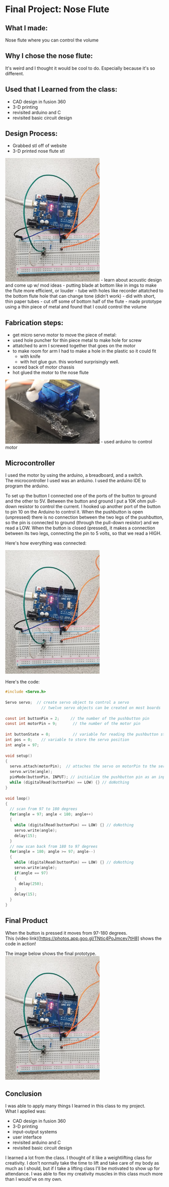 # Final Project: Nose Flute

## What I made:

Nose flute where you can control the volume

## Why I chose the nose flute:

It's weird and I thought it would be cool to do. Especially because it's so different.

## Used that I Learned from the class:

- CAD design in fusion 360
- 3-D printing
- revisited arduino and C
- revisited basic circuit design

## Design Process:

- Grabbed stl off of website
- 3-D printed nose flute stl
<img src="arduino_setup.jpg" alt="nose_flute_IMG.PNG" width="300"/>
- learn about acoustic design and come up w/ mod ideas
  - putting blade at bottom like in imgs to make the flute more efficient, or louder
  - tube with holes like recorder attatched to the bottom flute hole that can change tone (didn't work)
    - did with short, thin paper tubes
- cut off some of bottom half of the flute
- made prototype using a thin piece of metal and found that I could control the volume

## Fabrication steps:

- get micro servo motor to move the piece of metal:
- used hole puncher for thin piece metal to make hole for screw
- attatched to arm I screwed together that goes on the motor
- to make room for arm I had to make a hole in the plastic so it could fit
  - with knife
  - with hot glue gun. this worked surprisingly well.
- scored back of motor chassis
- hot glued the motor to the nose flute
<img src="motor.jpg" alt="motor" width="300"/>
- used arduino to control motor

## Microcontroller

I used the motor by using the arduino, a breadboard, and a switch.  
The microcontroller I used was an arduino. I used the arduino IDE to program the arduino.

To set up the button I connected one of the ports of the button to ground and the other to 5V.
Between the button and ground I put a 10K ohm pull-down resistor to control the current.
I hooked up another port of the button to pin 10 on the Arduino to control it.
When the pushbutton is open (unpressed) there is no connection between the two legs of the pushbutton,
so the pin is connected to ground (through the pull-down resistor) and we read a LOW.
When the button is closed (pressed), it makes a connection between its two legs, connecting the pin to 5 volts, so that we read a HIGH.

Here's how everything was connected:

<img src="arduino_setup.jpg" alt="arduino_setup" width="300"/>

Here's the code:
``` c
#include <Servo.h> 
 
Servo servo;  // create servo object to control a servo 
                // twelve servo objects can be created on most boards

const int buttonPin = 2;     // the number of the pushbutton pin
const int motorPin = 9;       // the number of the motor pin

int buttonState = 0;          // variable for reading the pushbutton status
int pos = 0;    // variable to store the servo position 
int angle = 97;

void setup()
{
  servo.attach(motorPin);  // attaches the servo on motorPin to the servo object
  servo.write(angle);
  pinMode(buttonPin, INPUT); // initialize the pushbutton pin as an input:
  while (digitalRead(buttonPin) == LOW) {} // doNothing
}

void loop()
{
  // scan from 97 to 180 degrees
  for(angle = 97; angle < 180; angle++)
  {
    while (digitalRead(buttonPin) == LOW) {} // doNothing
    servo.write(angle);
    delay(15);
  }
  // now scan back from 180 to 97 degrees
  for(angle = 180; angle >= 97; angle--)
  {
    while (digitalRead(buttonPin) == LOW) {} // doNothing
    servo.write(angle);
    if(angle == 97)
    {
      delay(250);
    }
    delay(15);
  }
}
```

## Final Product

When the button is pressed it moves from 97-180 degrees.  
This (video link)[https://photos.app.goo.gl/TNtic4PoJmcev7tH8] shows the code in action!

The image below shows the final prototype.  
<img src="arduino_setup.jpg" alt="full_system" width="300"/>

## Conclusion

I was able to apply many things I learned in this class to my project.  
What I applied was:  
- CAD design in fusion 360
- 3-D printing
- input-output systems
- user interface
- revisited arduino and C
- revisited basic circuit design

I learned a lot from the class. I thought of it like a weightlifting class for creativity.
I don't normally take the time to lift and take care of my body as much as I should,
but if I take a lifting class I'll be motivated to show up for attendance.
I was able to flex my creativity muscles in this class much more than I would've on my own.
